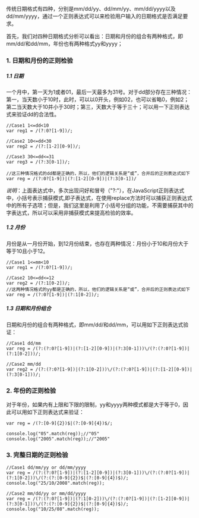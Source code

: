 传统日期格式有四种，分别是mm/dd/yy、dd/mm/yy、mm/dd/yyyy以及dd/mm/yyyy，通过一个正则表达式可以来检验用户输入的日期格式是否满足要求。  

首先，我们对四种日期格式分析可以看出：日期和月份的组合有两种格式，即mm/dd/和dd/mm，年份也有两种格式yy和yyyy；
### 1. 日期和月份的正则检验
##### 1.1 日期  
一个月中，第一天为1或者01，最后一天最多为31号。对于dd部分存在三种情况：第一，当天数小于10时，此时，可以以0开头，例如02，也可以省略0，例如2；第二当天数大于10并小于30时；第三，天数大于等于三十；可以用一下正则表达式来验证dd的合法性。

    //Case1 1<=dd<10
    var reg1 = /(?:0?[1-9])/;
    
    //Case2 10<=dd<30
    var reg2 = /(?:[1-2][0-9])/;
    
    //Case3 30<=dd<=31
    var reg3 = /(?:3[0-1])/;
    
    //这三种情况格式的dd都是正确的，所以，他们的逻辑关系是“或”，合并后的正则表达式如下
    var reg = /(?:0?[1-9])|(?:[1-2][0-9])|(?:3[0-1])/    
*说明*：上面表达式中，多次出现问好和冒号（"?:"），在JavaScript正则表达式中，小括号表示捕获模式,即子表达式，在使用replace方法时可以捕获正则表达式中的所有子选项；但是，我们这里是利用了小括号分组的功能，不需要捕获其中的字表达式，所以可以采用非捕获模式来提高检验的效率。

##### 1.2 月份   
月份是从一月份开始，到12月份结束，也存在两种情况：月份小于10和月份大于等于10且小于12。  


    //Case1 1<=mm<10
    var reg1 = /(?:0?[1-9])/;
    
    //Case2 10<=dd<=12
    var reg2 = /(?:1[0-2])/;
    //这两种情况格式的yy都是正确的，所以，他们的逻辑关系是“或”，合并后的正则表达式如下
    var reg = /(?:0?[1-9])|(?:1[0-2])/;  

##### 1.3 日期和月份组合
日期和月份的组合有两种格式，即mm/dd/和dd/mm，可以用如下正则表达式验证：  


    //Case1 dd/mm
    var reg = /(?:(?:0?[1-9])|(?:[1-2][0-9])|(?:3[0-1]))\/(?:(?:0?[1-9])|(?:1[0-2]))/;
    
    //Case2 mm/dd
    var reg2 = /(?:(?:0?[1-9])|(?:1[0-2]))\/(?:(?:0?[1-9])|(?:[1-2][0-9])|(?:3[0-1]))/;  

### 2. 年份的正则检验  
对于年份，如果内有上限和下限的限制，yy和yyyy两种模式都是大于等于0，因此可以用如下正则表达式来验证：    

    var reg = /(?:[0-9]{2})$|(?:[0-9]{4})$/;
    
    console.log("05".match(reg));//"05"
    console.log("2005".match(reg));//"2005"  

### 3. 完整日期的正则检验


    //Case1 dd/mm/yy or dd/mm/yyyy
    var reg = /(?:(?:0?[1-9])|(?:[1-2][0-9])|(?:3[0-1]))\/(?:(?:0?[1-9])|(?:1[0-2]))\/(?:(?:[0-9]{2})$|(?:[0-9]{4})$)/;
    console.log("25/10/2008".match(reg));
    
    //Case2 mm/dd/yy or mm/dd/yyyy
    var reg = /(?:(?:0?[1-9])|(?:1[0-2]))\/(?:(?:0?[1-9])|(?:[1-2][0-9])|(?:3[0-1]))\/(?:(?:[0-9]{2})$|(?:[0-9]{4})$)/;
    console.log("10/25/08".match(reg));
